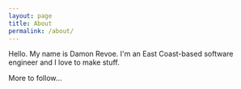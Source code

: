 ```yaml
---
layout: page
title: About
permalink: /about/
---
```


Hello. My name is Damon Revoe. I'm an East Coast-based
software engineer and I love to make stuff.

More to follow...
